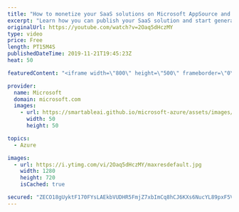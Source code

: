 ```yaml
---
title: "How to monetize your SaaS solutions on Microsoft AppSource and Azure Marketplace | Azure Friday"
excerpt: "Learn how you can publish your SaaS solution and start generating revenue by making it available to potential buyers on Microsoft AppSource and Azure Marketplace. Ercenk Keresteci joins Scott Hanselman to cover the technical details of integrating a solution with Microsoft's commercial marketplace, including"
originalUrl: https://youtube.com/watch?v=2Oaq5dHczMY
type: video
price: Free
length: PT15M4S
publishedDateTime: 2019-11-21T19:45:23Z
heat: 50

featuredContent: "<iframe width=\"800\" height=\"500\" frameborder=\"0\" src=\"https://www.youtube.com/embed/2Oaq5dHczMY\" allow=\"accelerometer; autoplay; encrypted-media; gyroscope; picture-in-picture\" allowfullscreen></iframe>"

provider:
  name: Microsoft
  domain: microsoft.com
  images:
    - url: https://smartableai.github.io/microsoft-azure/assets/images/organizations/microsoft.com-50x50.jpg
      width: 50
      height: 50

topics:
  - Azure

images:
  - url: https://i.ytimg.com/vi/2Oaq5dHczMY/maxresdefault.jpg
    width: 1280
    height: 720
    isCached: true

secured: "ZECO18gUyktF170FYsLAEkbVUDHR5FmjZ7xbImCq8hCJ6KXs6NucYL89pxF5VrMnrqOlJ6s6Y29xk54JEJVROeuybH5ljMSJUF7Yllf+Oy8mBg+fAP+TWEy7334M+r7YaGTCAJW1nQSE1jtxb7Xj/MDWGPL5wiD0VcvWxYvg2P0muhbL/9QWjQn9/QJg1+0KaxrYtsdkQh01ON1Xc8gm8T+qpgmjtmRlOOjbZ4hGoA2AI2NpSaeSGe7uFJq/f6FXQjRaFG42sK4rD5W6sSA8/X0zkLOeczaS+tR3LA1XX4CKvInp7EL1PHY945JiZB4wRUf61pHOO1r2Kl7IUoH1i1WbnAiktzUpCtIUiRm+z78IqkmGHEvGHxmdgYLYepPo48/XapokDTUeK4HQSy5O6si9aPhQct0/7dOcqn1ocjc=;OPSjeTeRLxZhrkvxPIo1tQ=="
---
```


